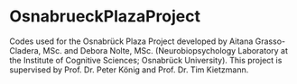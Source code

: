 # OsnabrueckPlazaProject
Codes used for the Osnabrück Plaza Project developed by Aitana Grasso-Cladera, MSc. and Debora Nolte, MSc. (Neurobiopsychology Laboratory at the Institute of Cognitive Sciences; Osnabrück University). This project is supervised by Prof. Dr. Peter König and Prof. Dr. Tim Kietzmann.
